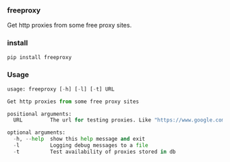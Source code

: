 ### freeproxy

Get http proxies from some free proxy sites.

### install

```python
pip install freeproxy
```

### Usage


```python
usage: freeproxy [-h] [-l] [-t] URL

Get http proxies from some free proxy sites

positional arguments:
  URL         The url for testing proxies. Like "https://www.google.com"

optional arguments:
  -h, --help  show this help message and exit
  -l          Logging debug messages to a file
  -t          Test availability of proxies stored in db
```